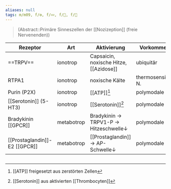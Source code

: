 ```yaml
---
aliases: null
tags: m/m09, f/⚙️, f/💤, f/🧠, f/🧴
---
```

> (Abstract::Primäre Sinneszellen der [[Nozizeption]] (freie Nervenenden))

Rezeptor|Art|Aktivierung|Vorkommen
-|-|-|-
==TRPV==|ionotrop|Capsaicin, noxische Hitze, [[Azidose]]|ubiquitär
RTPA1|ionotrop|noxische Kälte|thermosensible N.
Purin (P2X)|ionotrop|[[ATP]][^1]|polymodale N.
[[Serotonin]] (5-HT3)|ionotrop|[[Serotonin]][^2]|polymodale N.
Bradykinin [[GPCR]]|metabotrop|Bradykinin → TRPV1-P → Hitzeschwelle↓|polymodale N.
[[Prostaglandin]]-E2 [[GPCR]]|metabotrop|[[Prostaglandin]] → AP-Schwelle↓|polymodale N.

##

[^1]: [[ATP]] freigesetzt aus zerstörten Zellen
[^2]: [[Serotonin]] aus aktivierten [[Thrombocyten]]